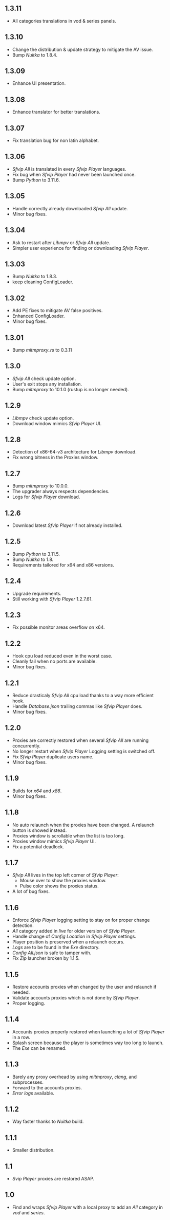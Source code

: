 ## 1.3.11
* All categories translations in vod & series panels.

## 1.3.10
* Change the distribution & update strategy to mitigate the AV issue.
* Bump _Nuitka_ to 1.8.4.

## 1.3.09
* Enhance UI presentation.

## 1.3.08
* Enhance translator for better translations.

## 1.3.07
* Fix translation bug for non latin alphabet.

## 1.3.06
* _Sfvip All_ is translated in every _Sfvip Player_ languages.
* Fix bug when _Sfvip Player_ had never been launched once.
* Bump _Python_ to 3.11.6.

## 1.3.05
* Handle correctly already downloaded _Sfvip All_ update.
* Minor bug fixes.

## 1.3.04
* Ask to restart after _Libmpv_ or _Sfvip All_ update.
* Simpler user experience for finding or downloading _Sfvip Player_.

## 1.3.03
* Bump _Nuitka_ to 1.8.3.
* keep cleaning ConfigLoader.

## 1.3.02
* Add PE fixes to mitigate AV false positives.
* Enhanced ConfigLoader.
* Minor bug fixes.

## 1.3.01
* Bump _mitmproxy\_rs_ to 0.3.11

## 1.3.0
* _Sfvip All_ check update option.
* User's exit stops any installation.
* Bump _mitmproxy_ to 10.1.0 (rustup is no longer needed).

## 1.2.9
* _Libmpv_ check update option.
* Download window mimics _Sfvip Player_ UI.

## 1.2.8
* Detection of x86-64-v3 architecture for _Libmpv_ download.
* Fix wrong bitness in the Proxies window.

## 1.2.7
* Bump _mitmproxy_ to 10.0.0.
* The upgrader always respects dependencies.
* Logs for _Sfvip Player_ download. 

## 1.2.6
* Download latest _Sfvip Player_ if not already installed.

## 1.2.5
* Bump _Python_ to 3.11.5.
* Bump _Nuitka_ to 1.8.
* Requirements tailored for x64 and x86 versions.

## 1.2.4
* Upgrade requirements.
* Still working with _Sfvip Player_ 1.2.7.61.

## 1.2.3
* Fix possible monitor areas overflow on x64.

## 1.2.2
* Hook cpu load reduced even in the worst case.
* Cleanly fail when no ports are available.
* Minor bug fixes.

## 1.2.1
* Reduce drasticaly _Sfvip All_ cpu load thanks to a way more efficient hook.
* Handle _Database.json_ trailing commas like _Sfvip Player_ does.
* Minor bug fixes.

## 1.2.0
* Proxies are correctly restored when several _Sfvip All_ are running concurrently.
* No longer restart when _Sfvip Player_ Logging setting is switched off.
* Fix _Sfvip Player_ duplicate users name.
* Minor bug fixes.

## 1.1.9
* Builds for _x64_ and _x86_.
* Minor bug fixes.

## 1.1.8
* No auto relaunch when the proxies have been changed. A relaunch button is showed instead.
* Proxies window is scrollable when the list is too long.
* Proxies window mimics _Sfvip Player_ UI.
* Fix a potential deadlock.

## 1.1.7
* _Sfvip All_ lives in the top left corner of _Sfvip Player_: 
    * Mouse over to show the proxies window.
    * Pulse color shows the proxies status.
* A lot of bug fixes.

## 1.1.6
* Enforce _Sfvip Player_ logging setting to stay on for proper change detection.
* _All_ category added in _live_ for older version of _Sfvip Player_.
* Handle change of _Config Location_ in _Sfvip Player_ settings.
* Player position is preserved when a relaunch occurs.
* _Logs_ are to be found in the _Exe_ directory.
* _Config All.json_ is safe to tamper with.
* Fix _Zip_ launcher broken by 1.1.5.

## 1.1.5
* Restore accounts proxies when changed by the user and relaunch if needed.
* Validate accounts proxies which is not done by _Sfvip Player_.
* Proper logging.

## 1.1.4
* Accounts proxies properly restored when launching a lot of _Sfvip Player_ in a row.
* Splash screen because the player is sometimes way too long to launch.
* The _Exe_ can be renamed.

## 1.1.3
* Barely any proxy overhead by using _mitmproxy_, _clang_, and subprocesses.
* Forward to the accounts proxies.
* _Error logs_ available.

## 1.1.2
* Way faster thanks to _Nuitka_ build.

## 1.1.1
* Smaller distribution.

## 1.1
* _Svip Player_ proxies are restored ASAP.

## 1.0
* Find and wraps _Sfvip Player_ with a local proxy to add an _All_ category in _vod_ and _series_.
